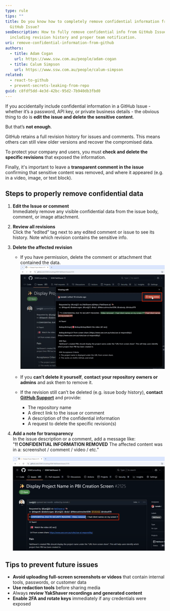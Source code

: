 ```yaml
---
type: rule
tips: ""
title: Do you know how to completely remove confidential information from a
  GitHub Issue?
seoDescription: How to fully remove confidential info from GitHub Issues,
  including revision history and proper team notification.
uri: remove-confidential-information-from-github
authors:
  - title: Adam Cogan
    url: https://www.ssw.com.au/people/adam-cogan
  - title: Calum Simpson
    url: https://www.ssw.com.au/people/calum-simpson
related:
  - react-to-github
  - prevent-secrets-leaking-from-repo
guid: c8fdf5dd-4e3d-42bc-95d2-7b940db3fbd0
---
```

If you accidentally include confidential information in a GitHub Issue - whether it’s a password, API key, or private business details - the obvious thing to do is **edit the issue and delete the sensitive content**.

But that’s **not enough**.

GitHub retains a full revision history for issues and comments. This means others can still view older versions and recover the compromised data.

<!--endintro-->

To protect your company and users, you must **check and delete the specific revisions** that exposed the information.

Finally, it's important to leave a **transparent comment in the issue** confirming that sensitive content was removed, and where it appeared (e.g. in a video, image, or text block).

## Steps to properly remove confidential data

1. **Edit the Issue or comment**\
   Immediately remove any visible confidential data from the issue body, comment, or image attachment.

2. **Review all revisions**\
   Click the “edited” tag next to any edited comment or issue to see its history. Note which revision contains the sensitive info.
3. **Delete the affected revision**

   * If you have permission, delete the comment or attachment that contained the data.
   ![Figure: Delete revisions so compromised data is fully removed](confidential-info-removed-revision-deletion.png)

   * If you **can’t delete it yourself**, **contact your repository owners or admins** and ask them to remove it.
   * If the revision still can’t be deleted (e.g. issue body history), **contact [GitHub Support](https://support.github.com/contact)** and provide:

     * The repository name
     * A direct link to the issue or comment
     * A description of the confidential information
     * A request to delete the specific revision(s)
4. **Add a note for transparency**\
   In the issue description or a comment, add a message like:\
   "**‼️ CONFIDENTIAL INFORMATION REMOVED** The affected content was in a: screenshot / comment / video / etc."  

   ![Figure: Inform about deletions mentioned what it was](confidential-info-removed-comment.png)

## Tips to prevent future issues

* **Avoid uploading full-screen screenshots or videos** that contain internal tools, passwords, or customer data
* **Use redaction tools** before sharing media
* Always **review YakShaver recordings and generated content**
* **Enable 2FA and rotate keys** immediately if any credentials were exposed
